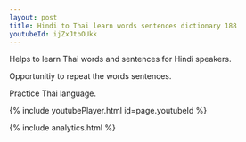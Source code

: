 ```yaml
---
layout: post
title: Hindi to Thai learn words sentences dictionary 188 
youtubeId: ijZxJtbOUkk
---
```

 
 
Helps to learn Thai words and sentences for Hindi speakers.

Opportunitiy to repeat the words sentences. 

Practice Thai language. 
 
{% include youtubePlayer.html id=page.youtubeId %}
 
 
{% include analytics.html %}